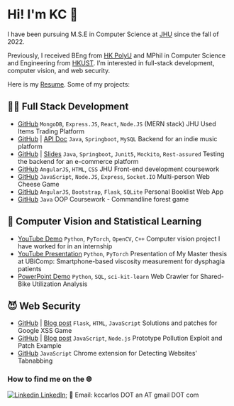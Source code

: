 # Hi! I'm KC 👋 

I have been pursuing M.S.E in Computer Science at [JHU](https://www.jhu.edu/) since the fall of 2022. 

Previously, I received BEng from [HK PolyU](https://www.polyu.edu.hk/) and MPhil in Computer Science and Engineering from [HKUST](https://hkust.edu.hk/). I’m interested in full-stack development, computer vision, and web security.

Here is my [Resume](https://docs.google.com/document/d/e/2PACX-1vQLalQOLAnQlzg1I1iJttGr_yQmpCVH1Bgm00gVfCYfaMXxKs6sZOueLuVDq9SJ4stNpGsQUdMmTrDh/pub). Some of my projects:

## 👨‍💻 Full Stack Development
   - [GitHub](https://github.com/kccarlos/eJay) `MongoDB`, `Express.JS`, `React`, `Node.JS` (MERN stack) JHU Used Items Trading Platform
   - [GitHub](https://github.com/kccarlos/music_webapp_backend) | [API Doc](https://github.com/kccarlos/music_webapp_backend/blob/main/API%20docs.pdf) `Java`, `Springboot`, `MySQL` Backend for an indie music platform
   - [GitHub](https://github.com/Leafeon2233/spring-restapi-ecommerce/) | [Slides](https://docs.google.com/presentation/d/e/2PACX-1vTul62M0JfCAmehe5VzGVIv5hc_c98hjWLQAAd6kXpQLF26LCn_hGc_yHaTbYCqdYU8fn_crg_ZNuTa/pub) `Java`, `Springboot`, `Junit5`, `Mockito`, `Rest-assured` Testing the backend for an e-commerce platform
   - [GitHub](https://github.com/kccarlos/fullstack-course) `AngularJS`, `HTML`, `CSS` JHU Front-end development coursework
  - [GitHub](https://github.com/kccarlos/web-chess-game) `JavaScript`, `Node.JS`, `Express`, `Socket.IO` Multi-person Web Cheese Game 
  - [GitHub](https://github.com/kccarlos/myBookList) `AngularJS`, `Bootstrap`, `Flask`, `SQLite` Personal Booklist Web App 
  - [GitHub](https://github.com/kccarlos/forestgame) `Java` OOP Coursework - Commandline forest game 

## 🤖 Computer Vision and Statistical Learning

  -  [YouTube Demo](https://youtu.be/K9hXff5DaKw?t=114) `Python`, `PyTorch`, `OpenCV`, `C++` Computer vision project I have worked for in an internship
  -  [YouTube Presentation](https://www.youtube.com/watch?v=cyI9EGP4aqU) `Python`, `PyTorch` Presentation of My Master thesis at UBiComp: Smartphone-based viscosity measurement for dysphagia patients 
  -  [PowerPoint Demo](https://hkustconnect-my.sharepoint.com/:p:/g/personal/kanaa_connect_ust_hk/EVHqF_P4IntBnf5csz6GxDoBnV6f3PF6o7RQ_C8T50eLiw?e=JBYd5P) `Python`, `SQL`, `sci-kit-learn` Web Crawler for Shared-Bike Utilization Analysis 

## 😈 Web Security
   - [GitHub](https://github.com/kccarlos/googlexssgame) | [Blog post](https://kccarlos.github.io/2022/10/15/Cracking-and-Patching-the-Google-XSS-Game/) `Flask`, `HTML`, `JavaScript` Solutions and patches for Google XSS Game
   - [GitHub](https://github.com/kccarlos/prototypepollutionpatching) | [Blog post](https://kccarlos.github.io/2022/11/06/Prototype-Pollution-Example-Exploit-and-Patching/) `JavaScript`, `Node.js` Prototype Pollution Exploit and Patch Example
   - [GitHub](https://github.com/kccarlos/chrome-extension-for-tabnabbing) `JavaScript` Chrome extension for Detecting Websites' Tabnabbing

### How to find me on the 🌐
  [![Linkedin](https://i.stack.imgur.com/gVE0j.png) LinkedIn](https://www.linkedin.com/in/kecheng-an/); 📧 Email: kccarlos DOT an AT gmail DOT com
